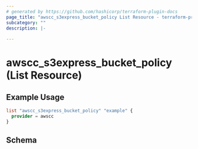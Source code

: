 ```yaml
---
# generated by https://github.com/hashicorp/terraform-plugin-docs
page_title: "awscc_s3express_bucket_policy List Resource - terraform-provider-awscc"
subcategory: ""
description: |-
  
---
```


# awscc_s3express_bucket_policy (List Resource)



## Example Usage

```terraform
list "awscc_s3express_bucket_policy" "example" {
  provider = awscc
}
```

<!-- schema generated by tfplugindocs -->
## Schema
